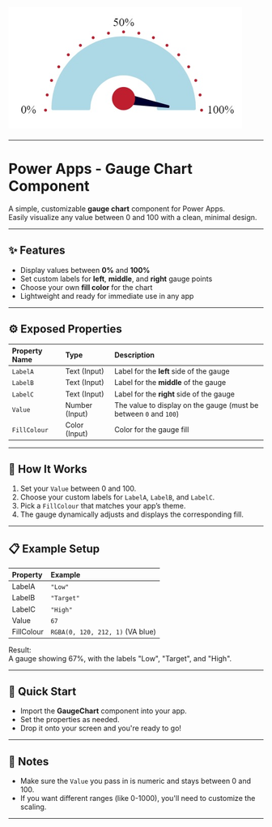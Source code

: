 ## ![Gauge Chart Demo](Images/Gaugechart.png)

---

# Power Apps - Gauge Chart Component

A simple, customizable **gauge chart** component for Power Apps.  
Easily visualize any value between 0 and 100 with a clean, minimal design.

---

## ✨ Features

- Display values between **0%** and **100%**
- Set custom labels for **left**, **middle**, and **right** gauge points
- Choose your own **fill color** for the chart
- Lightweight and ready for immediate use in any app

---

## ⚙️ Exposed Properties

| Property Name | Type | Description |
|:--------------|:-----|:------------|
| `LabelA` | Text (Input) | Label for the **left** side of the gauge |
| `LabelB` | Text (Input) | Label for the **middle** of the gauge |
| `LabelC` | Text (Input) | Label for the **right** side of the gauge |
| `Value` | Number (Input) | The value to display on the gauge (must be between `0` and `100`) |
| `FillColour` | Color (Input) | Color for the gauge fill |

---

## 🧠 How It Works

1. Set your `Value` between 0 and 100.
2. Choose your custom labels for `LabelA`, `LabelB`, and `LabelC`.
3. Pick a `FillColour` that matches your app’s theme.
4. The gauge dynamically adjusts and displays the corresponding fill.

---

## 📋 Example Setup

| Property | Example |
|:---------|:--------|
| LabelA | `"Low"` |
| LabelB | `"Target"` |
| LabelC | `"High"` |
| Value | `67` |
| FillColour | `RGBA(0, 120, 212, 1)` (VA blue) |

Result:  
A gauge showing 67%, with the labels "Low", "Target", and "High".

---

## 🚀 Quick Start

- Import the **GaugeChart** component into your app.
- Set the properties as needed.
- Drop it onto your screen and you're ready to go!

---

## 📌 Notes

- Make sure the `Value` you pass in is numeric and stays between 0 and 100.
- If you want different ranges (like 0-1000), you'll need to customize the scaling.

---

